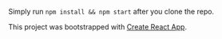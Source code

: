 Simply run `npm install && npm start` after you clone the repo.

This project was bootstrapped with [Create React App](https://github.com/facebookincubator/create-react-app).
